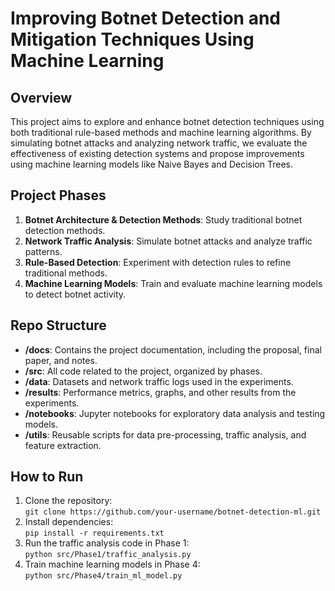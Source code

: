 # Improving Botnet Detection and Mitigation Techniques Using Machine Learning

## Overview
This project aims to explore and enhance botnet detection techniques using both traditional rule-based methods and machine learning algorithms. By simulating botnet attacks and analyzing network traffic, we evaluate the effectiveness of existing detection systems and propose improvements using machine learning models like Naive Bayes and Decision Trees.

## Project Phases
1. **Botnet Architecture & Detection Methods**: Study traditional botnet detection methods.
2. **Network Traffic Analysis**: Simulate botnet attacks and analyze traffic patterns.
3. **Rule-Based Detection**: Experiment with detection rules to refine traditional methods.
4. **Machine Learning Models**: Train and evaluate machine learning models to detect botnet activity.

## Repo Structure
- **/docs**: Contains the project documentation, including the proposal, final paper, and notes.
- **/src**: All code related to the project, organized by phases.
- **/data**: Datasets and network traffic logs used in the experiments.
- **/results**: Performance metrics, graphs, and other results from the experiments.
- **/notebooks**: Jupyter notebooks for exploratory data analysis and testing models.
- **/utils**: Reusable scripts for data pre-processing, traffic analysis, and feature extraction.

## How to Run
1. Clone the repository:  
   `git clone https://github.com/your-username/botnet-detection-ml.git`
2. Install dependencies:  
   `pip install -r requirements.txt`
3. Run the traffic analysis code in Phase 1:  
   `python src/Phase1/traffic_analysis.py`
4. Train machine learning models in Phase 4:  
   `python src/Phase4/train_ml_model.py`
